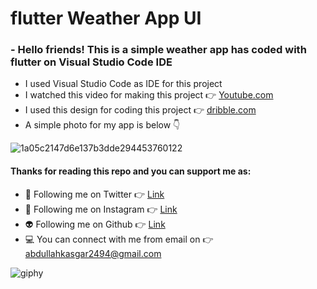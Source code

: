 # flutter Weather App UI
### - Hello friends! This is a simple weather app has coded with flutter on Visual Studio Code IDE

- I used Visual Studio Code as IDE for this project
- I watched this video for making this project 👉 [Youtube.com](https://www.youtube.com/watch?v=3KailS4r-es)
- I used this design for coding this project 👉 [dribble.com](https://dribbble.com/shots/14562207--22-Weather-Forecast-App-MobileApp-Concept/attachments/6251619?mode=media)
- A simple photo for my app is below 👇


![1a05c2147d6e137b3dde294453760122](https://user-images.githubusercontent.com/88820048/168496304-007867f9-9e70-4bbb-b580-7b0f8737faf8.jpg)


#### Thanks for reading this repo and you can support me as:

- 👻 Following me on Twitter 👉 [Link](https://twitter.com/AbdullahKasgar)
- 🤖 Following me on Instagram 👉 [Link](https://www.instagram.com/jay_official_24_/)
- 👽 Following me on Github 👉 [Link](https://github.com/abdullah0912/)
- 💻 You can connect with me from email on 👉 [abdullahkasgar2494@gmail.com](abdullahkasgar2494@gmail.com)


![giphy](https://user-images.githubusercontent.com/88820048/167713029-812de49b-2df0-431d-87b1-fa0bf6060065.gif)
